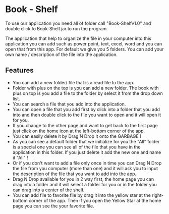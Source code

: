 # Book - Shelf



To use our application you need all of folder call "Book-Shelfv1.0"
and double click to Book-Shelf.jar to run the program.

The application that help to organize the file in your computer
into this application you can add such as power point, text, excel,
word and you can open that from this app. For default we give you
5 folders. You can add your own name / description of the file into 
the application.

## Features

- You can add a new folder/ file that is a read file to the app.
- Folder with plus on the top is you can add a new folder. The book with plus
on top is you add a file to the folder by select it from the drop down list.
- You can search a file that you add into the application.
- You can open a file that you add first by click into a folder that you add
into and then double click to the file you want to open and it will open it for you.
- If you change to the other page and want to get back to the first page just click on
the home icon at the left-bottom corner of the app.
- You can easily delete it by Drag N Drop it onto the GARBAGE !
- As you can see a default folder that we initialize for you the "All" folder is a special
one you can see all of the file that you have in the application in this folder. If you
just delete it add the new one and name it "All" !
- Or if you don't want to add a file only once in time you can Drag N Drop the
file from you computer (more than one) and it will ask you to input the description 
of the file that you want to add into the app.
- Drag N Drop available for you in 2 way first, the home page you can drag into a folder 
and it will select a folder for you or in the folder you can drag into a center of the shelf.
- You can add file to favorite file by drag it into the yellow star at the right-bottom corner
of the app. Then if you open the Yellow Star at the home page you can see the your
favorite file.
